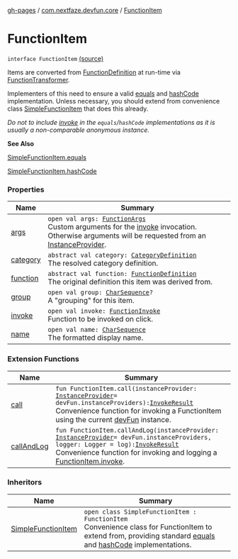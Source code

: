 [gh-pages](../../index.md) / [com.nextfaze.devfun.core](../index.md) / [FunctionItem](.)

# FunctionItem

`interface FunctionItem` [(source)](https://github.com/NextFaze/dev-fun/tree/master/devfun-annotations/src/main/java/com/nextfaze/devfun/core/Items.kt#L16)

Items are converted from [FunctionDefinition](../-function-definition/index.md) at run-time via [FunctionTransformer](../-function-transformer/index.md).

Implementers of this need to ensure a valid [equals](https://kotlinlang.org/api/latest/jvm/stdlib/kotlin/-any/equals.html) and [hashCode](https://kotlinlang.org/api/latest/jvm/stdlib/kotlin/-any/hash-code.html) implementation.
Unless necessary, you should extend from convenience class [SimpleFunctionItem](../-simple-function-item/index.md) that does this already.

*Do not to include [invoke](invoke.md) in the `equals`/`hashCode` implementations as it is usually a non-comparable anonymous instance.*

**See Also**

[SimpleFunctionItem.equals](../-simple-function-item/equals.md)

[SimpleFunctionItem.hashCode](../-simple-function-item/hash-code.md)

### Properties

| Name | Summary |
|---|---|
| [args](args.md) | `open val args: `[`FunctionArgs`](../-function-args.md)<br>Custom arguments for the [invoke](invoke.md) invocation. Otherwise arguments will be requested from an [InstanceProvider](../../com.nextfaze.devfun.inject/-instance-provider/index.md). |
| [category](category.md) | `abstract val category: `[`CategoryDefinition`](../-category-definition/index.md)<br>The resolved category definition. |
| [function](function.md) | `abstract val function: `[`FunctionDefinition`](../-function-definition/index.md)<br>The original definition this item was derived from. |
| [group](group.md) | `open val group: `[`CharSequence`](https://kotlinlang.org/api/latest/jvm/stdlib/kotlin/-char-sequence/index.html)`?`<br>A "grouping" for this item. |
| [invoke](invoke.md) | `open val invoke: `[`FunctionInvoke`](../-function-invoke.md)<br>Function to be invoked on click. |
| [name](name.md) | `open val name: `[`CharSequence`](https://kotlinlang.org/api/latest/jvm/stdlib/kotlin/-char-sequence/index.html)<br>The formatted display name. |

### Extension Functions

| Name | Summary |
|---|---|
| [call](../call.md) | `fun FunctionItem.call(instanceProvider: `[`InstanceProvider`](../../com.nextfaze.devfun.inject/-instance-provider/index.md)` = devFun.instanceProviders): `[`InvokeResult`](../-invoke-result/index.md)<br>Convenience function for invoking a FunctionItem using the current [devFun](../dev-fun.md) instance. |
| [callAndLog](../call-and-log.md) | `fun FunctionItem.callAndLog(instanceProvider: `[`InstanceProvider`](../../com.nextfaze.devfun.inject/-instance-provider/index.md)` = devFun.instanceProviders, logger: Logger = log): `[`InvokeResult`](../-invoke-result/index.md)<br>Convenience function for invoking and logging a [FunctionItem.invoke](invoke.md). |

### Inheritors

| Name | Summary |
|---|---|
| [SimpleFunctionItem](../-simple-function-item/index.md) | `open class SimpleFunctionItem : FunctionItem`<br>Convenience class for FunctionItem to extend from, providing standard [equals](../-simple-function-item/equals.md) and [hashCode](../-simple-function-item/hash-code.md) implementations. |
